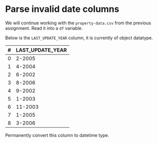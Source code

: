 # Parse invalid date columns

We will continue working with the `property-data.csv` from the previous assignment. Read it into a `df` variable.

Below is the `LAST_UPDATE_YEAR` column, it is currently of object datatype.

| # |LAST_UPDATE_YEAR|
| - |------- |
| 0 | 2-2005 |
| 1 | 4-2004 |
| 2 | 6-2002 |
| 3 | 8-2006 |
| 4 | 9-2002 |
| 5 | 1-2003 |
| 6 | 11-2003 |
| 7 | 1-2005 |
| 8 | 3-2006 |

Permanently convert this column to datetime type. 
